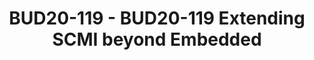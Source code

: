---
categories:
- bud20
image:
  featured: 'true'
  path: https://static.linaro.org/connect/bud20/images/BUD20-119.png
session_id: BUD20-119
session_speakers:
- speaker_bio: Souvik is a Staff Software Engineer in the Architecture and Technology
    Group at Arm, where his primary areas of focus are System and Power Management
    software standards and specifications. Souvik has ~13 years of experience in architecture
    and development of Power Management stacks on various OS and Firmware technologies.
    Prior to working at ARM, he was a technical lead at Intel where he was involved
    in Android Power & Performance Management of various generations of Intel Atom
    platforms, and with STEricsson where he was involved with Symbian Power Management
    on the Nomadik series of SoCs.
  speaker_company: Arm Limited
  speaker_image: http://avatars.sched.co/2/02/7234982/avatar.jpg.320x320px.jpg?e4c
  speaker_name: Souvik Chakravarty
  speaker_position: Principal Software Engineer
  speaker_role: attendee, speaker
session_track: Power Management
tag: session
tags: Power Management
title: BUD20-119 - BUD20-119 Extending SCMI beyond Embedded
---